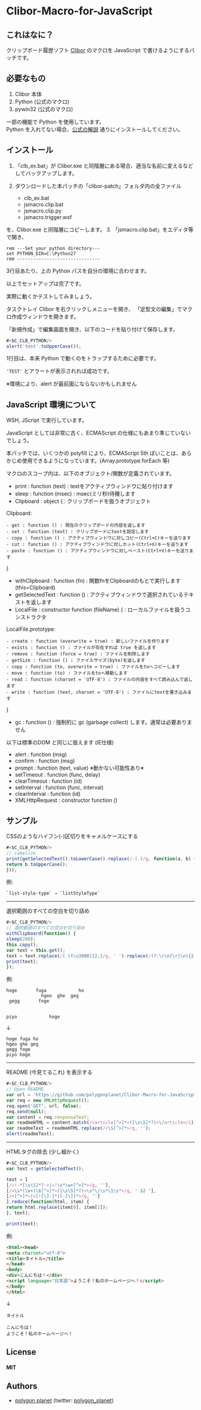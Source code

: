 Clibor-Macro-for-JavaScript
===========================

## これはなに？

クリップボード履歴ソフト [Clibor][1] のマクロを JavaScript で書けるようにするパッチです。

## 必要なもの

 1. Clibor 本体
 2. Python (公式のマクロ)
 3. pywin32 (公式のマクロ)


一部の機能で Python を使用しています。  
Python を入れてない場合、[公式の解説][2] 通りにインストールしてください。


## インストール

 1. 「clb_ex.bat」が Clibor.exe と同階層にある場合、適当な名前に変えるなどしてバックアップします。  

 2. ダウンロードした本パッチの「clibor-patch」フォルダ内の全ファイル
    * clb_ex.bat
    * jsmacro.clip.bat
    * jsmacro.clip.py
    * jsmacro.trigger.wsf

 を、Clibor.exe と同階層にコピーします。
 3. 「jsmacro.clip.bat」をエディタ等で開き、

```dos
rem ---Set your python directory---
set PYTHON_DIR=C:\Python27
rem -------------------------------
```

 3行目あたり、上の Python パスを自分の環境に合わせます。


以上でセットアップは完了です。

実際に動くかテストしてみましょう。

タスクトレイ Clibor を右クリックしメニューを開き、
「定型文の編集」でマクロ作成ウィンドウを開きます。

「新規作成」で編集画面を開き、以下のコードを貼り付けて保存します。

```javascript
#<$C_CLB_PYTHON/>
alert('test'.toUpperCase());
```

1行目は、本来 Python で動くのをトラップするために必要です。

`'TEST'` とアラートが表示されれば成功です。

※環境により、alert が最前面にならないかもしれません

## JavaScript 環境について

WSH, JScript で実行しています。

JavaScript としては非常に古く、ECMAScript の仕様にもあまり準じていないでしょう。

本パッチでは、いくつかの polyfill により、ECMAScript 5th ぽいことは、あらかじめ使用できるようになっています。(Array.prototype.forEach 等)

マクロのスコープ内は、以下のオブジェクト/関数が定義されています。


 - print : function (text) : textをアクティブウィンドウに貼り付けます
 - sleep : function (msec) : msec(ミリ秒)待機します
 - Clipboard : object { : クリップボードを扱うオブジェクト

  Clipboard:

    - get : function () : 現在のクリップボードの内容を返します
    - set : function (text) : クリップボードにtextを設定します
    - copy : function () : アクティブウィンドウに対しコピー(Ctrl+C)キーを送ります
    - cut : function () : アクティブウィンドウに対しカット(Ctrl+X)キーを送ります
    - paste : function () : アクティブウィンドウに対しペースト(Ctrl+V)キーを送ります

 }
 - withClipboard : function (fn) : 関数fnをClipboardのもとで実行します(this=Clipboard)
 - getSelectedText : function () : アクティブウィンドウで選択されているテキストを返します
 - LocalFile : constructor function (fileName) { : ローカルファイルを扱うコンストラクタ

 LocalFile.prototype:

    - create : function (overwrite = true) : 新しいファイルを作ります
    - exists : function () : ファイルが存在すれば true を返します
    - remove : function (force = true) : ファイルを削除します
    - getSize : function () : ファイルサイズ(byte)を返します
    - copy : function (to, overwrite = true) : ファイルをtoへコピーします
    - move : function (to) : ファイルをtoへ移動します
    - read : function (charset = 'UTF-8') : ファイルの内容をすべて読み込んで返します
    - write : function (text, charset = 'UTF-8') : ファイルにtextを書き込みます

 }
 - gc : function () : 強制的に gc (garbage collect) します。通常は必要ありません


以下は標準のDOM と同じに扱えます (IE仕様)

 - alert : function (msg)
 - confirm : function (msg)
 - prompt : function (text, value) ※動かない可能性あり※
 - setTimeout : function (func, delay)
 - clearTimeout : function (id)
 - setInterval : function (func, interval)
 - clearInterval : function (id)
 - XMLHttpRequest : constructor function ()


## サンプル

CSSのようなハイフン(-)区切りをキャメルケースにする

```javascript
#<$C_CLB_PYTHON/>
// camelize
print(getSelectedText().toLowerCase().replace(/-(.)/g, function(a, b) {
return b.toUpperCase();
}));
```

例:

    `list-style-type` → `listStyleType`

----
選択範囲のすべての空白を切り詰め

```javascript
#<$C_CLB_PYTHON/>
// 選択範囲のすべての空白を切り詰め
withClipboard(function() {
sleep(200);
this.copy();
var text = this.get();
text = text.replace(/[ \t\u3000]{2,}/g, ' ').replace(/(?:\r\n|\r|\n){2,}/g, '\n');
print(text);
});
```

例:

    hoge       fuga            ho
                 hgeo  ghe  geg
     gegg       foge


    piyo            hoge

↓

    hoge fuga ho
    hgeo ghe geg
    gegg foge
    piyo hoge

----
README (今見てるこれ) を表示する

```javascript
#<$C_CLB_PYTHON/>
// Open README
var url = 'https://github.com/polygonplanet/Clibor-Macro-for-JavaScript/blob/master/README.md';
var req = new XMLHttpRequest();
req.open('GET', url, false);
req.send(null);
var content = req.responseText;
var readmeHTML = content.match(/<article[^>]*>([\s\S]*?)<\/article>/i)[1];
var readmeText = readmeHTML.replace(/<\S[^>]*>/g, '');
alert(readmeText);
```

----
HTMLタグの除去 (少し細かく)

```javascript
#<$C_CLB_PYTHON/>
var text = getSelectedText();

text = [
[/<!-*[\s\S]*?->|<!\s*\w+[^>]*>/g, ''],
[/<\s*(\w+)\b[^>]*>([\s\S]*?)<\s*\/\s*\1\s*>/g, ' $2 '],
[/<[^>]*>|<[![\]-]*|[-[\]]*>/g, '']
].reduce(function(html, item) {
return html.replace(item[0], item[1]);
}, text);

print(text);
```

例:

```html
<html><head>
<meta charset="utf-8">
<title>タイトル</title>
</head>
<body>
<div>こんにちは！</div>
<script language="日本語">ようこそ！私のホームページへ！</script>
</body>
</html>
```

↓

    タイトル
    
    こんにちは！
    ようこそ！私のホームページへ！




## License

#### MIT

## Authors

 - [polygon planet][3] (twitter: [polygon_planet][4])

  [1]: http://www.amunsnet.com/soft.html
  [2]: http://www.amunsnet.com/soft/clibor_macro.html
  [3]: http://polygonpla.net/
  [4]: http://twitter.com/polygon_planet


